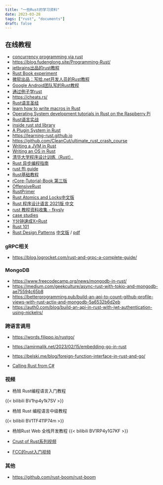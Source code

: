 ```yaml
---
title: "一些Rust的学习资料"
date: 2023-03-28
tags: ["rust", "documents"]
draft: false
---
```

## 在线教程
+ [concurrency programming via rust](https://github.com/smallnest/concurrency-programming-via-rust)
+ https://blog.fudenglong.site/Programming-Rust/
+ [jetbrains出品的rust教程](https://github.com/jetbrains-academy/rustlings-course)
+ [Rust Book experiment](https://rust-book.cs.brown.edu)
+ [微软出品：写给.net开发人员的Rust教程](https://microsoft.github.io/rust-for-dotnet-devs/latest/)
+ [Google Android团队写的Rust教程](https://github.com/google/comprehensive-rust)
+ [通过例子学rust](https://rustwiki.org/zh-CN/rust-by-example/)
+ https://cheats.rs/
+ [Rust语言圣经](https://course.rs)
+ [learn how to write macros in Rust](https://tfpk.github.io/macrokata/)
+ [Operating System development tutorials in Rust on the Raspberry Pi](https://github.com/rust-embedded/rust-raspberrypi-OS-tutorials)
+ [Rust语言实战](https://zh.practice.rs)
+ [inside rust std library](https://github.com/Warrenren/inside-rust-std-library)
+ [A Plugin System in Rust](https://nullderef.com/series/rust-plugins/)
+ https://learning-rust.github.io
+ https://github.com/CleanCut/ultimate_rust_crash_course
+ [Writing a JVM in Rust](https://andreabergia.com/series/writing-a-jvm-in-rust/)
+ [Writing an OS in Rust ](https://os.phil-opp.com/zh-CN/)
+ [清华大学程序设计训练（Rust）](https://lab.cs.tsinghua.edu.cn/rust/)
+ [Rust 异步编程指南](https://github.com/rustlang-cn/async-book)
+ [rust ffi guide](https://www.michaelfbryan.com/rust-ffi-guide/)
+ [Rust基础教程](http://docs.os2edu.cn)
+ [rCore-Tutorial-Book 第三版](https://rcore-os.cn/rCore-Tutorial-Book-v3/index.html)
+ [OffensiveRust](https://github.com/0xTriboulet/OffensiveRust#offensiverust)
+ [RustPrimer](https://rustcc.gitbooks.io/rustprimer/content/)
+ [Rust Atomics and Locks中文版 ](https://atomics.rs)
+ [Rust 程序设计语言 2021版 中文](https://github.com/KaiserY/trpl-zh-cn)
+ [rust 教程资料收集 - fkysly](https://graceful-direction-b61.notion.site/Rust-fkysly-7e1a57dd614b4a2d9173b09ab9506895)
+ [case studies](https://github.com/dtolnay/case-studies)
+ [Y分钟速成X=Rust](https://learnxinyminutes.com/docs/zh-cn/rust-cn/)
+ [Rust 101](https://www.ralfj.de/projects/rust-101/main.html)
+ [Rust Design Patterns](https://rust-unofficial.github.io/patterns/)  [中文版](https://fomalhauthmj.github.io/patterns/intro.html) / [pdf](https://rust-unofficial.github.io/patterns/rust-design-patterns.pdf)
### gRPC相关
+ https://blog.logrocket.com/rust-and-grpc-a-complete-guide/

### MongoDB
+ https://www.freecodecamp.org/news/mongodb-in-rust/
+ https://medium.com/geekculture/async-rust-with-tokio-and-mongodb-ae75594c65b8
+ https://betterprogramming.pub/build-an-api-to-count-github-profile-views-with-rust-actix-and-mongodb-5a6532b6d2eb
+ https://auth0.com/blog/build-an-api-in-rust-with-jwt-authentication-using-nickelrs/

### 跨语言调用
+ https://words.filippo.io/rustgo/

+ https://amirmalik.net/2023/02/15/embedding-go-in-rust

+ https://belski.me/blog/foreign-function-interface-in-rust-and-go/

+ [Calling Rust from C#](https://dev.to/living_syn/calling-rust-from-c-6hk)

### 视频
+ 杨旭 Rust编程语言入门教程

{{< bilibili BV1hp4y1k7SV >}}  

+ 杨旭 Rust 编程语言中级教程

 {{< bilibili BV1TF411P74m >}}  

 + 杨旭Rust Web 全栈开发教程
{{< bilibili BV1RP4y1G7KF >}}  

+ [Crust of Rust系列视频]( https://www.youtube.com/watch?v=rMGWeSjctlY)

+ [FCC的rust入门视频](https://www.youtube.com/watch?v=BpPEoZW5IiY)

### 其他
+ https://github.com/rust-boom/rust-boom